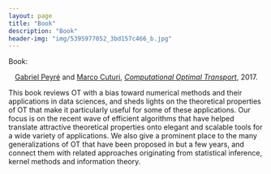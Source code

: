 ```yaml
---
layout: page
title: "Book"
description: "Book"
header-img: "img/5395977052_3bd157c466_b.jpg"
---
```


Book:

<div align="center">
  <a href="http://www.gpeyre.com/">Gabriel Peyré</a> and <a href="http://marcocuturi.net/">Marco Cuturi</a>, <i><a href="../pdf/ComputationalOT.pdf">Computational Optimal Transport</a></i>, 2017.
</div>

This book reviews OT with a bias toward numerical methods and their applications in data sciences, and sheds lights on the theoretical properties of OT that make it particularly useful for some of these applications. Our focus is on the recent wave of efficient algorithms that have helped translate attractive theoretical properties onto elegant and scalable tools for a wide variety of applications. We also give a prominent place to the many generalizations of OT that have been proposed in but a few years, and connect them with related approaches originating from statistical inference, kernel methods and information theory.

